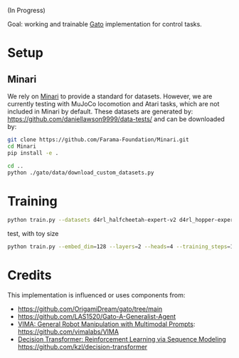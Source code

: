 (In Progress)

Goal: working and trainable [Gato](https://arxiv.org/abs/2205.06175) implementation for control tasks.


# Setup

## Minari
We rely on [Minari](https://minari.farama.org/) to provide a standard for datasets. However, we are currently testing with MuJoCo locomotion and Atari tasks, which are not included in Minari by default. These datasets are generated by: https://github.com/daniellawson9999/data-tests/
and can be downloaded by: 



```bash
git clone https://github.com/Farama-Foundation/Minari.git
cd Minari
pip install -e .

cd ..
python ./gato/data/download_custom_datasets.py
```

# Training
```bash
python train.py --datasets d4rl_halfcheetah-expert-v2 d4rl_hopper-expert-v2 d4rl_walker2d-expert-v2
```

test, with toy size
```bash
python train.py --embed_dim=128 --layers=2 --heads=4 --training_steps=1000 --log_eval_freq=10 --warmup_steps=100 --batch_size=4 -k=256
```



# Credits

This implementation is influenced or uses components from:
- https://github.com/OrigamiDream/gato/tree/main
- https://github.com/LAS1520/Gato-A-Generalist-Agent
- [VIMA: General Robot Manipulation with Multimodal Prompts](https://arxiv.org/abs/2210.03094): https://github.com/vimalabs/VIMA
- [Decision Transformer: Reinforcement Learning via Sequence Modeling
](https://arxiv.org/abs/2106.01345) https://github.com/kzl/decision-transformer
